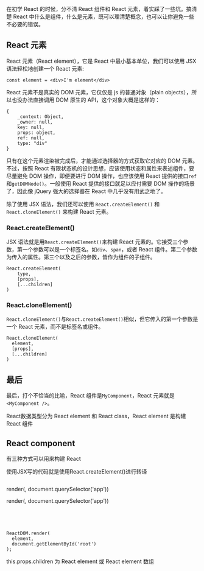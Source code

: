 
在初学 React 的时候，分不清 React 组件和 React 元素，着实踩了一些坑。搞清楚 React 中什么是组件，什么是元素，既可以理清楚概念，也可以让你避免一些不必要的错误。

## React 元素

React 元素（React element），它是 React 中最小基本单位，我们可以使用 JSX 语法轻松地创建一个 React 元素:

```
const element = <div>I'm element</div>
```

React 元素不是真实的 DOM 元素，它仅仅是 js 的普通对象（plain objects），所以也没办法直接调用 DOM 原生的 API，这个对象大概是这样的：

```
{
	_context: Object,
	_owner: null,
	key: null,
	props: object,
	ref: null,
	type: "div"
}
```

只有在这个元素渲染被完成后，才能通过选择器的方式获取它对应的 DOM 元素。不过，按照 React 有限状态机的设计思想，应该使用状态和属性来表述组件，要尽量避免 DOM 操作，即便要进行 DOM 操作，也应该使用 React 提供的接口`ref`和`getDOMNode()`。一般使用 React 提供的接口就足以应付需要 DOM 操作的场景了，因此像 jQuery 强大的选择器在 React 中几乎没有用武之地了。 

除了使用 JSX 语法，我们还可以使用 `React.createElement()` 和 `React.cloneElement()` 来构建 React 元素。

###  React.createElement()

JSX 语法就是用`React.createElement()`来构建 React 元素的。它接受三个参数，第一个参数可以是一个标签名。如`div`、`span`，或者 React 组件。第二个参数为传入的属性。第三个以及之后的参数，皆作为组件的子组件。

```
React.createElement(
    type,
    [props],
    [...children]
)
```

### React.cloneElement()

`React.cloneElement()`与`React.createElement()`相似，但它传入的第一个参数是一个 React 元素，而不是标签名或组件。

```
React.cloneElement(
  element,
  [props],
  [...children]
)
```

## 最后

最后，打个不恰当的比喻，React 组件是`MyComponent`，React 元素就是`<MyComponent />`。




React数据类型分为 React element 和 React class，React element 是构建 React 组件 

## React component

有三种方式可以用来构建 React 








使用JSX写的代码就是使用React.createElement()进行转译


```
```
render(<Application />, document.querySelector('app'))

render(<Application />, document.querySelector('app'))
```




ReactDOM.render(
  element,
  document.getElementById('root')
);
```

this.props.children 为 React element 或 React element 数组
